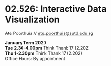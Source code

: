 # 02.526: Interactive Data Visualization
Ate Poorthuis // ate_poorthuis@sutd.edu.sg  
  
**January Term 2020**  
**Tue 2.30-4.00pm** Think Thank 17 (2.202)  
**Thu 1-2.30pm** Think Thank 17 (2.202)  
Office Hours: By appointment